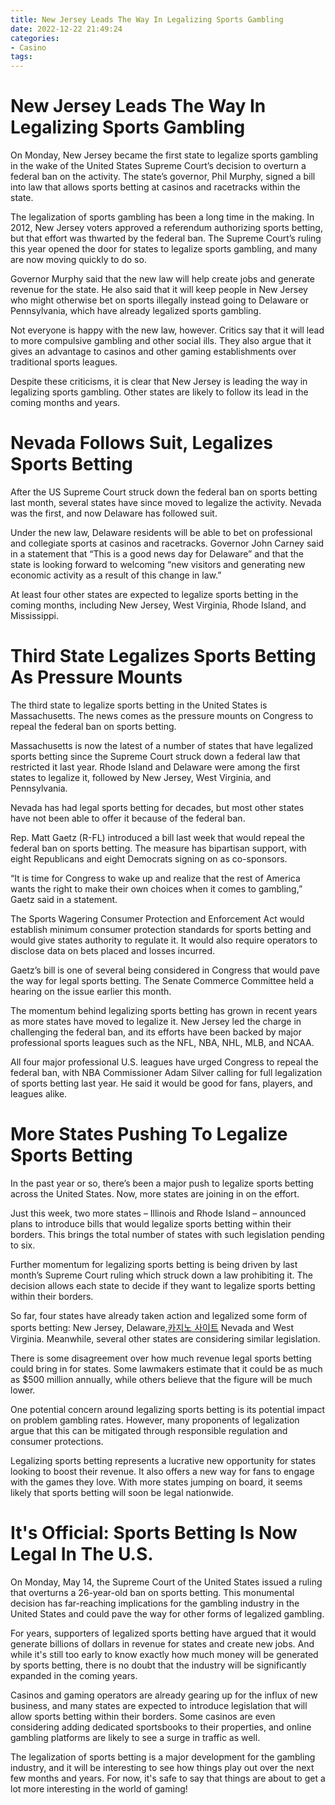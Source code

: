 ```yaml
---
title: New Jersey Leads The Way In Legalizing Sports Gambling
date: 2022-12-22 21:49:24
categories:
- Casino
tags:
---
```



#  New Jersey Leads The Way In Legalizing Sports Gambling

On Monday, New Jersey became the first state to legalize sports gambling in the wake of the United States Supreme Court’s decision to overturn a federal ban on the activity. The state’s governor, Phil Murphy, signed a bill into law that allows sports betting at casinos and racetracks within the state.

The legalization of sports gambling has been a long time in the making. In 2012, New Jersey voters approved a referendum authorizing sports betting, but that effort was thwarted by the federal ban. The Supreme Court’s ruling this year opened the door for states to legalize sports gambling, and many are now moving quickly to do so.

Governor Murphy said that the new law will help create jobs and generate revenue for the state. He also said that it will keep people in New Jersey who might otherwise bet on sports illegally instead going to Delaware or Pennsylvania, which have already legalized sports gambling.

Not everyone is happy with the new law, however. Critics say that it will lead to more compulsive gambling and other social ills. They also argue that it gives an advantage to casinos and other gaming establishments over traditional sports leagues.

Despite these criticisms, it is clear that New Jersey is leading the way in legalizing sports gambling. Other states are likely to follow its lead in the coming months and years.

#  Nevada Follows Suit, Legalizes Sports Betting

After the US Supreme Court struck down the federal ban on sports betting last month, several states have since moved to legalize the activity. Nevada was the first, and now Delaware has followed suit.

Under the new law, Delaware residents will be able to bet on professional and collegiate sports at casinos and racetracks. Governor John Carney said in a statement that “This is a good news day for Delaware” and that the state is looking forward to welcoming “new visitors and generating new economic activity as a result of this change in law.”

At least four other states are expected to legalize sports betting in the coming months, including New Jersey, West Virginia, Rhode Island, and Mississippi.

#  Third State Legalizes Sports Betting As Pressure Mounts

The third state to legalize sports betting in the United States is Massachusetts. The news comes as the pressure mounts on Congress to repeal the federal ban on sports betting.

Massachusetts is now the latest of a number of states that have legalized sports betting since the Supreme Court struck down a federal law that restricted it last year. Rhode Island and Delaware were among the first states to legalize it, followed by New Jersey, West Virginia, and Pennsylvania.

Nevada has had legal sports betting for decades, but most other states have not been able to offer it because of the federal ban.

Rep. Matt Gaetz (R-FL) introduced a bill last week that would repeal the federal ban on sports betting. The measure has bipartisan support, with eight Republicans and eight Democrats signing on as co-sponsors.

“It is time for Congress to wake up and realize that the rest of America wants the right to make their own choices when it comes to gambling,” Gaetz said in a statement.

The Sports Wagering Consumer Protection and Enforcement Act would establish minimum consumer protection standards for sports betting and would give states authority to regulate it. It would also require operators to disclose data on bets placed and losses incurred.

Gaetz’s bill is one of several being considered in Congress that would pave the way for legal sports betting. The Senate Commerce Committee held a hearing on the issue earlier this month.

The momentum behind legalizing sports betting has grown in recent years as more states have moved to legalize it. New Jersey led the charge in challenging the federal ban, and its efforts have been backed by major professional sports leagues such as the NFL, NBA, NHL, MLB, and NCAA.

All four major professional U.S. leagues have urged Congress to repeal the federal ban, with NBA Commissioner Adam Silver calling for full legalization of sports betting last year. He said it would be good for fans, players, and leagues alike.

#  More States Pushing To Legalize Sports Betting

In the past year or so, there’s been a major push to legalize sports betting across the United States. Now, more states are joining in on the effort.

Just this week, two more states – Illinois and Rhode Island – announced plans to introduce bills that would legalize sports betting within their borders. This brings the total number of states with such legislation pending to six.

Further momentum for legalizing sports betting is being driven by last month’s Supreme Court ruling which struck down a law prohibiting it. The decision allows each state to decide if they want to legalize sports betting within their borders.

So far, four states have already taken action and legalized some form of sports betting: New Jersey, Delaware,[카지노 사이트](https://choegocasino.com/) Nevada and West Virginia. Meanwhile, several other states are considering similar legislation.

There is some disagreement over how much revenue legal sports betting could bring in for states. Some lawmakers estimate that it could be as much as $500 million annually, while others believe that the figure will be much lower.

One potential concern around legalizing sports betting is its potential impact on problem gambling rates. However, many proponents of legalization argue that this can be mitigated through responsible regulation and consumer protections.

Legalizing sports betting represents a lucrative new opportunity for states looking to boost their revenue. It also offers a new way for fans to engage with the games they love. With more states jumping on board, it seems likely that sports betting will soon be legal nationwide.

#  It's Official: Sports Betting Is Now Legal In The U.S.

On Monday, May 14, the Supreme Court of the United States issued a ruling that overturns a 26-year-old ban on sports betting. This monumental decision has far-reaching implications for the gambling industry in the United States and could pave the way for other forms of legalized gambling.

For years, supporters of legalized sports betting have argued that it would generate billions of dollars in revenue for states and create new jobs. And while it's still too early to know exactly how much money will be generated by sports betting, there is no doubt that the industry will be significantly expanded in the coming years.

Casinos and gaming operators are already gearing up for the influx of new business, and many states are expected to introduce legislation that will allow sports betting within their borders. Some casinos are even considering adding dedicated sportsbooks to their properties, and online gambling platforms are likely to see a surge in traffic as well.

The legalization of sports betting is a major development for the gambling industry, and it will be interesting to see how things play out over the next few months and years. For now, it's safe to say that things are about to get a lot more interesting in the world of gaming!